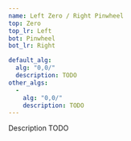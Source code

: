 ```yaml
---
name: Left Zero / Right Pinwheel
top: Zero
top_lr: Left
bot: Pinwheel
bot_lr: Right

default_alg:
  alg: "0,0/"
  description: TODO
other_algs:
  -
    alg: "0,0/"
    description: TODO
---
```


Description TODO

